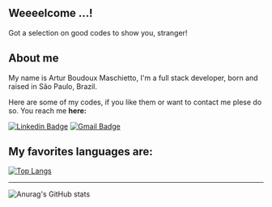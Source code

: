 <h2>Weeeelcome ...!</h2>

Got a selection on good codes to show you, stranger!

<h2>About me</h2>

My name is Artur Boudoux Maschietto, I'm a full stack developer, born and raised in São Paulo, Brazil.

<p>Here are some of my codes, if you like them or want to contact me plese do so. You reach me <b>here:</b></p>

[![Linkedin Badge](https://img.shields.io/badge/-LinkedIn-blue?style=flat-round&logo=Linkedin&logoColor=white&link=https://www.linkedin.com/in/artur-boudoux/)](https://www.linkedin.com/in/artur-boudoux/) 
[![Gmail Badge](https://img.shields.io/badge/-arturboudoux@gmail.com-c14438?style=flat-round&logo=Gmail&logoColor=white&link=mailto:arturboudoux@gmail.com)](mailto:arturboudoux@gmail.com)


<h2>My favorites languages are:</h2>

[![Top Langs](https://github-readme-stats.vercel.app/api/top-langs/?username=KaiqueJuvencio&exclude_repo=portfolio-tcb,abmaschietto.github.io&show_icons=true&hide=html,teX&theme=dark)](https://github.com/anuraghazra/github-readme-stats) 

_____________


![Anurag's GitHub stats](https://github-readme-stats.vercel.app/api?username=abmaschietto&show_icons=true&theme=tokyonight)
